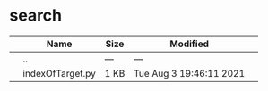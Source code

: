 # search

<table><thead><tr class="header"><th></th><th>Name</th><th>Size</th><th>Modified</th><th></th></tr></thead><tbody><tr class="odd"><td></td><td><span class="goup">..</span></td><td>—</td><td>—</td><td></td></tr><tr class="even"><td></td><td><span class="name">indexOfTarget.py</span></td><td>1 KB</td><td>Tue Aug 3 19:46:11 2021</td><td></td></tr></tbody></table>
